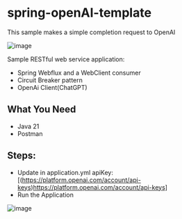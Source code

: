 # spring-openAI-template

This sample makes a simple completion request to OpenAI

![image](https://github.com/patriciayogi/spring-cloud-circuit-breaker-template/assets/18370368/e76ab783-cea0-4a30-908e-e7469b7bb48b)



Sample RESTful web service application:
  - Spring Webflux and a WebClient consumer
  - Circuit Breaker pattern
  - OpenAi Client(ChatGPT)

## What You Need
  - Java 21 
  - Postman

## Steps:
  - Update in application.yml
    apiKey: [(https://platform.openai.com/account/api-keys)https://platform.openai.com/account/api-keys]
  - Run the Application

![image](https://github.com/patriciayogi/spring-openAI-template/assets/18370368/0048d1cd-dcf8-4227-95e4-a4826cae11f8)
